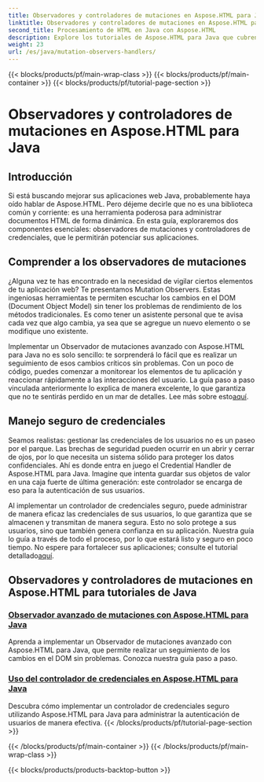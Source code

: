 ```yaml
---
title: Observadores y controladores de mutaciones en Aspose.HTML para Java
linktitle: Observadores y controladores de mutaciones en Aspose.HTML para Java
second_title: Procesamiento de HTML en Java con Aspose.HTML
description: Explore los tutoriales de Aspose.HTML para Java que cubren observadores de mutaciones avanzados y manejadores de credenciales seguros para mejorar sus aplicaciones web.
weight: 23
url: /es/java/mutation-observers-handlers/
---
```


{{< blocks/products/pf/main-wrap-class >}}
{{< blocks/products/pf/main-container >}}
{{< blocks/products/pf/tutorial-page-section >}}

# Observadores y controladores de mutaciones en Aspose.HTML para Java

## Introducción

Si está buscando mejorar sus aplicaciones web Java, probablemente haya oído hablar de Aspose.HTML. Pero déjeme decirle que no es una biblioteca común y corriente: es una herramienta poderosa para administrar documentos HTML de forma dinámica. En esta guía, exploraremos dos componentes esenciales: observadores de mutaciones y controladores de credenciales, que le permitirán potenciar sus aplicaciones. 

## Comprender a los observadores de mutaciones

¿Alguna vez te has encontrado en la necesidad de vigilar ciertos elementos de tu aplicación web? Te presentamos Mutation Observers. Estas ingeniosas herramientas te permiten escuchar los cambios en el DOM (Document Object Model) sin tener los problemas de rendimiento de los métodos tradicionales. Es como tener un asistente personal que te avisa cada vez que algo cambia, ya sea que se agregue un nuevo elemento o se modifique uno existente. 

Implementar un Observador de mutaciones avanzado con Aspose.HTML para Java no es solo sencillo: te sorprenderá lo fácil que es realizar un seguimiento de esos cambios críticos sin problemas. Con un poco de código, puedes comenzar a monitorear los elementos de tu aplicación y reaccionar rápidamente a las interacciones del usuario. La guía paso a paso vinculada anteriormente lo explica de manera excelente, lo que garantiza que no te sentirás perdido en un mar de detalles. Lee más sobre esto[aquí](./mutation-observer/).

## Manejo seguro de credenciales

Seamos realistas: gestionar las credenciales de los usuarios no es un paseo por el parque. Las brechas de seguridad pueden ocurrir en un abrir y cerrar de ojos, por lo que necesita un sistema sólido para proteger los datos confidenciales. Ahí es donde entra en juego el Credential Handler de Aspose.HTML para Java. Imagine que intenta guardar sus objetos de valor en una caja fuerte de última generación: este controlador se encarga de eso para la autenticación de sus usuarios.

Al implementar un controlador de credenciales seguro, puede administrar de manera eficaz las credenciales de sus usuarios, lo que garantiza que se almacenen y transmitan de manera segura. Esto no solo protege a sus usuarios, sino que también genera confianza en su aplicación. Nuestra guía lo guía a través de todo el proceso, por lo que estará listo y seguro en poco tiempo. No espere para fortalecer sus aplicaciones; consulte el tutorial detallado[aquí](./credential-handler/).

## Observadores y controladores de mutaciones en Aspose.HTML para tutoriales de Java
### [Observador avanzado de mutaciones con Aspose.HTML para Java](./mutation-observer/)
Aprenda a implementar un Observador de mutaciones avanzado con Aspose.HTML para Java, que permite realizar un seguimiento de los cambios en el DOM sin problemas. Conozca nuestra guía paso a paso.
### [Uso del controlador de credenciales en Aspose.HTML para Java](./credential-handler/)
Descubra cómo implementar un controlador de credenciales seguro utilizando Aspose.HTML para Java para administrar la autenticación de usuarios de manera efectiva.
{{< /blocks/products/pf/tutorial-page-section >}}

{{< /blocks/products/pf/main-container >}}
{{< /blocks/products/pf/main-wrap-class >}}

{{< blocks/products/products-backtop-button >}}
